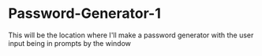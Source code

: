 # Password-Generator-1
This will be the location where I'll make a password generator with the user input being in prompts by the window

